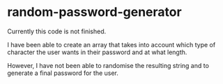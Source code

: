 # random-password-generator

Currently this code is not finished. 

I have been able to create an array that takes into account which type of character the user wants in their password and at what length. 

However, I have not been able to randomise the resulting string and to generate a final password for the user. 
